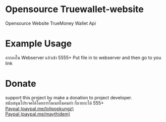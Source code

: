 # Opensource Truewallet-website
Opensource Website TrueMoney Wallet Api

# Example Usage
ลากลงใน Webserver แล้วเข้า 5555+
Put file in to webserver and then go to you link

# Donate
support this project by make a donation to project developer.<br>
สนับสนุนโปรเจคได้โดยการโดเนทในคนทำ กี่บาทกะได้ 555+<br>
[Paypal (paypal.me/lolipopkungz)]( https://www.paypal.me/lolipopkungz "Focus Dev")<br>
[Paypal (paypal.me/maythidem)]( https://www.paypal.me/maythidem "maythiwat chomchuen")
